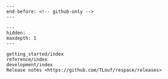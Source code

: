 ```{include} ../../README.md
---
end-before: <!-- github-only -->
---
```

[license page]: development/license
[contributor guide]: development/contributing

```{toctree}
---
hidden:
maxdepth: 1
---

getting_started/index
reference/index
development/index
Release notes <https://github.com/TLouf/respace/releases>
```
